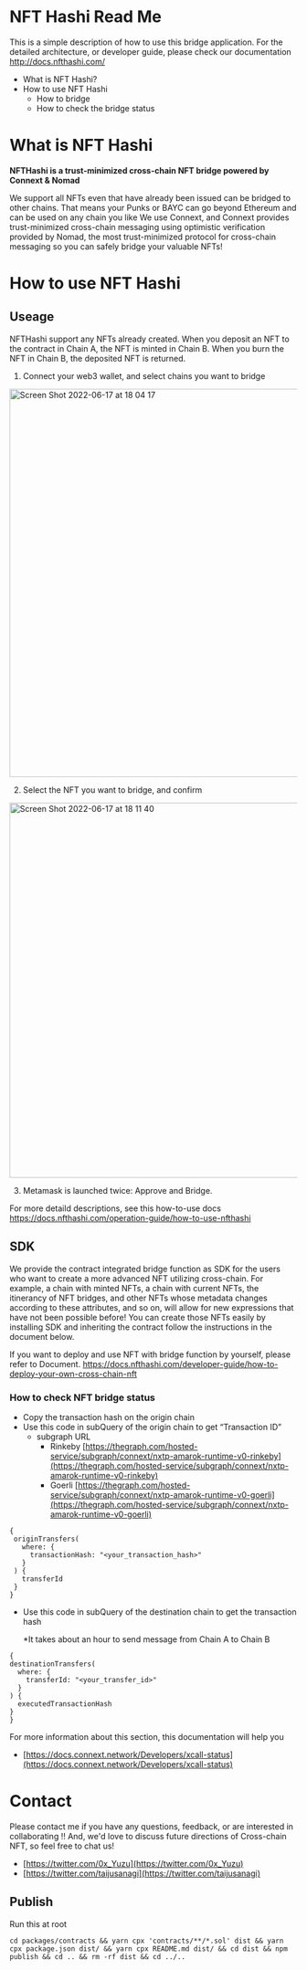 # NFT Hashi Read Me

This is a simple description of how to use this bridge application.
For the detailed architecture, or developer guide, please check our documentation
http://docs.nfthashi.com/

- What is NFT Hashi?
- How to use NFT Hashi
  - How to bridge
  - How to check the bridge status

# What is NFT Hashi
**NFTHashi is a trust-minimized cross-chain NFT bridge powered by Connext & Nomad**

We support all NFTs even that have already been issued can be bridged to other chains. That means your Punks or BAYC can go beyond Ethereum and can be used on any chain you like
We use Connext, and Connext provides trust-minimized cross-chain messaging using optimistic verification provided by Nomad, the most trust-minimized protocol for cross-chain messaging so you can safely bridge your valuable NFTs!


# How to use NFT Hashi
## Useage
NFTHashi support any NFTs already created.
When you deposit an NFT to the contract in Chain A, the NFT is minted in Chain B. When you burn the NFT in Chain B, the deposited NFT is returned.

1. Connect your web3 wallet, and select chains you want to bridge
<img width="680" alt="Screen Shot 2022-06-17 at 18 04 17" src="https://user-images.githubusercontent.com/64068653/174266018-ad4bc978-2579-48d8-844f-23c315ac3787.png">

2. Select the NFT you want to bridge, and confirm

<img width="657" alt="Screen Shot 2022-06-17 at 18 11 40" src="https://user-images.githubusercontent.com/64068653/174267304-302d5b85-a08e-412b-9e4e-0c423f8c23ff.png">

3. Metamask is launched twice: Approve and Bridge.

For more detaild descriptions, see this how-to-use docs
https://docs.nfthashi.com/operation-guide/how-to-use-nfthashi


## SDK 
We provide the contract integrated bridge function as SDK for the users who want to create a more advanced NFT utilizing cross-chain. For example, a chain with minted NFTs, a chain with current NFTs, the itinerancy of NFT bridges, and other NFTs whose metadata changes according to these attributes, and so on, will allow for new expressions that have not been possible before!
You can create those NFTs easily by installing SDK and inheriting the contract follow the instructions in the document below.

If you want to deploy and use NFT with bridge function by yourself, please refer to Document.
https://docs.nfthashi.com/developer-guide/how-to-deploy-your-own-cross-chain-nft


### How to check NFT bridge status

- Copy the transaction hash on the origin chain
- Use this code in subQuery of the origin chain to get “Transaction ID”
  - subgraph URL
    - Rinkeby [https://thegraph.com/hosted-service/subgraph/connext/nxtp-amarok-runtime-v0-rinkeby](https://thegraph.com/hosted-service/subgraph/connext/nxtp-amarok-runtime-v0-rinkeby)
    - Goerli [https://thegraph.com/hosted-service/subgraph/connext/nxtp-amarok-runtime-v0-goerli](https://thegraph.com/hosted-service/subgraph/connext/nxtp-amarok-runtime-v0-goerli)

```
{
 originTransfers(
   where: {
     transactionHash: "<your_transaction_hash>"
   }
 ) {
   transferId
 }
}
```

- Use this code in subQuery of the destination chain to get the transaction hash

  \*It takes about an hour to send message from Chain A to Chain B

```
{
destinationTransfers(
  where: {
    transferId: "<your_transfer_id>"
  }
) {
  executedTransactionHash
}
}
```


For more information about this section, this documentation will help you

- [https://docs.connext.network/Developers/xcall-status](https://docs.connext.network/Developers/xcall-status)


# Contact
  Please contact me if you have any questions, feedback, or are interested in collaborating !!
  And, we'd love to discuss future directions of Cross-chain NFT, so feel free to chat us!
- [https://twitter.com/0x_Yuzu](https://twitter.com/0x_Yuzu)
- [https://twitter.com/taijusanagi](https://twitter.com/taijusanagi)

## Publish

Run this at root

```
cd packages/contracts && yarn cpx 'contracts/**/*.sol' dist && yarn cpx package.json dist/ && yarn cpx README.md dist/ && cd dist && npm publish && cd .. && rm -rf dist && cd ../..
```
